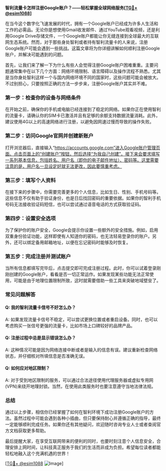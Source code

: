 **智利流量卡怎样注册Google账户？——轻松掌握全球网络服务[[TG💪+ @esim1088](https://t.me/s/esim1088)]**

在当今这个数字化飞速发展的时代，拥有一个Google账户已经成为许多人生活和工作的必需品。无论你是想使用Gmail收发邮件、通过YouTube观看视频，还是利用Google Drive存储文件，一个Google账户都能让你无缝连接到全球最大的互联网生态系统。然而，对于那些身处智利或者持有智利流量卡的人来说，注册Google账户可能会遇到一些挑战。这篇文章将为你详细讲解如何顺利注册Google账户，并解决可能遇到的问题。

首先，让我们来了解一下为什么有些人会觉得注册Google账户困难重重。主要问题通常集中在以下几个方面：网络环境限制、语言障碍以及操作流程不熟悉。尤其是当你身处智利这样一个与国内网络环境不同的国家时，这些问题可能会被放大。不过别担心，只要按照正确的方法一步步来，注册Google账户其实并不难。

### 第一步：检查你的设备与网络条件

在开始之前，确保你的手机或电脑已经连接到了稳定的网络。如果你正在使用智利的流量卡，请确认你的SIM卡已激活并且有足够的余额支持数据流量消耗。此外，建议使用4G以上的高速网络进行注册，以避免因网速过慢而导致的操作失败。

### 第二步：访问Google官网并创建新账户

打开浏览器后，直接输入“https://accounts.google.com”进入Google账户管理页面。点击页面上的“创建账户”按钮，然后选择“为我自己创建”。接下来会要求填写一系列基本信息，包括姓名、用户名（即你的电子邮件地址）、密码等。这里需要注意的是，用户名一旦设定好就无法更改，因此要慎重考虑。

### 第三步：填写个人资料

在接下来的步骤中，你需要完善更多的个人信息，比如生日、性别、手机号码等。这些信息不仅有助于验证身份，也是日后找回密码的重要依据。如果你的智利手机号码无法接收验证码短信，也可以尝试通过语音电话的方式获取验证码。

### 第四步：设置安全选项

为了保护你的账户安全，Google会提示你设置一些额外的安全措施。例如，启用双重身份验证功能，这样即使有人知道你的密码，也无法轻易登录你的账户。另外，还可以绑定备用邮箱地址，以便在忘记密码时能够及时恢复。

### 第五步：完成注册并测试账户

当所有信息都填写完毕后，点击提交即可完成注册过程。此时，你可以试着登录刚刚创建的Google账户，看看是否一切正常运作。如果发现某些功能无法正常使用，可能是由于地理位置限制所致，这时就需要借助一些工具来突破地域壁垒了。

### 常见问题解答

#### Q: 我的智利流量卡信号不好怎么办？
A: 如果发现流量卡信号不稳定，可以尝试更换位置或者重启设备。同时，也可以考虑购买一张信号更强的流量卡，比如市场上口碑较好的品牌产品。

#### Q: 注册过程中总是显示错误怎么办？
A: 这种情况可能是因为网络连接中断或者是输入的信息有误。建议重新检查网络状态，并仔细核对所填信息是否准确无误。

#### Q: 如何应对地区限制？
A: 对于受到地区限制的服务，可以通过合法途径使用代理服务器或虚拟专用网(VPN)来绕开地理封锁。当然，在使用此类服务时也要注意遵守当地法律法规。

### 总结

通过以上步骤，相信你已经掌握了如何在智利环境下成功注册Google账户的方法。虽然过程中可能会遇到各种小插曲，但只要保持耐心并遵循正确的指导，最终一定能够顺利完成任务。如果你还有其他疑问，欢迎随时咨询专业人士或者查阅官方文档获取更多帮助。

最后提醒大家，在享受互联网带来的便利的同时，也要时刻注意个人信息安全，合理安排上网时间，让科技真正服务于我们的生活而非成为负担。希望每位读者都能轻松地融入这个充满机遇的世界！

[[TG💪+ @esim1088](https://t.me/s/esim1088) ![Image](https://i.postimg.cc/4NQfJmqS/Snipaste-2025-05-13-00-14-12.png)]